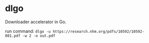 # dlgo
Downloader accelerator in Go.

run command:
```dlgo -u https://research.nhm.org/pdfs/10592/10592-001.pdf -w 2 -o out.pdf```
